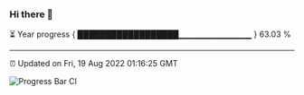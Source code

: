 ### Hi there 👋

⏳ Year progress { ██████████████████▁▁▁▁▁▁▁▁▁▁▁▁ } 63.03 %

---

⏰ Updated on Fri, 19 Aug 2022 01:16:25 GMT

![Progress Bar CI](https://github.com/liununu/liununu/workflows/Progress%20Bar%20CI/badge.svg)

